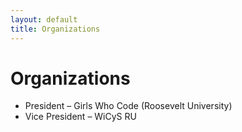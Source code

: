```yaml
---
layout: default
title: Organizations
---
```


# Organizations  

- President – Girls Who Code (Roosevelt University)  
- Vice President – WiCyS RU  
